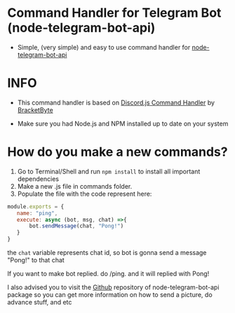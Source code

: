 # Command Handler for Telegram Bot (node-telegram-bot-api)

- Simple, (very simple) and easy to use command handler for [node-telegram-bot-api](https://www.npmjs.com/package/node-telegram-bot-api)

# INFO
 - This command handler is based on [Discord.js Command Handler](https://github.com/BracketByte/DJS-Handler) by [BracketByte](https://github.com/BracketByte)
 
- Make sure you had Node.js and NPM installed up to date on your system

# How do you make a new commands?
 1. Go to Terminal/Shell and run `npm install` to install all important dependencies
 1. Make a new .js file in commands folder.
 2. Populate the file with the code represent here:
 ```js
 module.exports = {
	name: "ping",
	execute: async (bot, msg, chat) =>{
		bot.sendMessage(chat, "Pong!")
	}
}
 ```
the `chat` variable represents chat id, so bot is gonna send a message "Pong!" to that chat

 If you want to make bot replied. do /ping. and it will replied with Pong!

I also advised you to visit the [Github](https://github.com/yagop/node-telegram-bot-api) repository of node-telegram-bot-api package so you can get more information on how to send a picture, do advance stuff, and etc